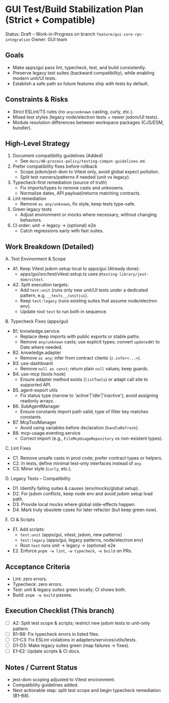 # GUI Test/Build Stabilization Plan (Strict + Compatible)

Status: Draft – Work-in-Progress on branch `feature/gui-core-rpc-integration`
Owner: GUI team

## Goals

- Make apps/gui pass lint, typecheck, test, and build consistently.
- Preserve legacy test suites (backward compatibility), while enabling modern unit/UI tests.
- Establish a safe path so future features ship with tests by default.

## Constraints & Risks

- Strict ESLint/TS rules (no `any/unknown` casting, curly, etc.).
- Mixed test styles (legacy node/electron tests + newer jsdom/UI tests).
- Module resolution differences between workspace packages (CJS/ESM, bundler).

## High-Level Strategy

1) Document compatibility guidelines (Added)
   - See `docs/40-process-policy/testing-compat-guidelines.md`.
2) Prefer compatibility fixes before rollback
   - Scope jsdom/jest-dom to Vitest only, avoid global expect pollution.
   - Split test runners/patterns if needed (unit vs legacy).
3) Typecheck-first remediation (source of truth)
   - Fix imports/types to remove casts and unknowns.
   - Normalize dates, API payload/returns matching contracts.
4) Lint remediation
   - Remove `as any/unknown`, fix style, keep tests type-safe.
5) Green legacy tests
   - Adjust environment or mocks where necessary, without changing behaviors.
6) CI order: unit → legacy → (optional) e2e
   - Catch regressions early with fast suites.

## Work Breakdown (Detailed)

A. Test Environment & Scope
- A1. Keep Vitest jsdom setup local to apps/gui (Already done):
  - apps/gui/src/test/vitest.setup.ts uses `@testing-library/jest-dom/vitest`.
- A2. Split execution targets:
  - Add `test:unit` (runs only new unit/UI tests under a dedicated pattern, e.g. `__tests__/unit|ui`).
  - Keep `test:legacy` (runs existing suites that assume node/electron env).
  - Update root `test` to run both in sequence.

B. Typecheck Fixes (apps/gui)
- B1. knowledge.service
  - Replace deep imports with public exports or stable paths.
  - Remove `any/unknown` casts; use explicit types; convert `updatedAt` to Date where needed.
- B2. knowledge.adapter
  - Remove `as any`; infer from contract clients (`z.infer<...>`).
- B3. use-dashboard
  - Remove `null as const`; return plain `null` values; keep guards.
- B4. use-mcp (tools hook)
  - Ensure adapter method exists (`listTools`) or adapt call site to supported API.
- B5. agent-export utils
  - Fix status type (narrow to 'active'|'idle'|'inactive'); avoid assigning readonly arrays.
- B6. SubAgentManager
  - Ensure constants import path valid; type of filter key matches constants.
- B7. McpToolManager
  - Avoid using variables before declaration (`handleRefresh`).
- B8. mcp-usage.eventing.service
  - Correct import (e.g., `FileMcpUsageRepository` vs non-existent types).

C. Lint Fixes
- C1. Remove unsafe casts in prod code; prefer contract types or helpers.
- C2. In tests, define minimal test-only interfaces instead of `any`.
- C3. Minor style (`curly`, etc.).

D. Legacy Tests – Compatibility
- D1. Identify failing suites & causes (env/mocks/global setup).
- D2. For jsdom conflicts, keep node env and avoid jsdom setup load path.
- D3. Provide local mocks where global side-effects happen.
- D4. Mark truly obsolete cases for later refactor (but keep green now).

E. CI & Scripts
- E1. Add scripts:
  - `test:unit` (apps/gui, vitest, jsdom, new patterns)
  - `test:legacy` (apps/gui, legacy patterns, node/electron env)
  - Root `test` runs unit → legacy → (optional) e2e
- E2. Enforce `pnpm -w lint`, `-w typecheck`, `-w build` on PRs.

## Acceptance Criteria

- Lint: zero errors.
- Typecheck: zero errors.
- Test: unit & legacy suites green locally; CI shows both.
- Build: `pnpm -w build` passes.

## Execution Checklist (This branch)

- [ ] A2: Split test scope & scripts; restrict new jsdom tests to unit-only pattern.
- [ ] B1–B8: Fix typecheck errors in listed files.
- [ ] C1–C3: Fix ESLint violations in adapters/services/utils/tests.
- [ ] D1–D3: Make legacy suites green (map failures → fixes).
- [ ] E1–E2: Update scripts & CI docs.

## Notes / Current Status

- jest-dom scoping adjusted to Vitest environment.
- Compatibility guidelines added.
- Next actionable step: split test scope and begin typecheck remediation (B1–B8).
